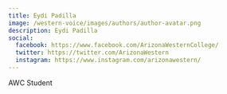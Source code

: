 ```yaml
---
title: Eydi Padilla
image: /western-voice/images/authors/author-avatar.png
description: Eydi Padilla
social:
  facebook: https://www.facebook.com/ArizonaWesternCollege/
  twitter: https://twitter.com/ArizonaWestern
  instagram: https://www.instagram.com/arizonawestern/
---
```


AWC Student